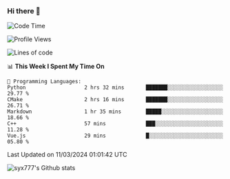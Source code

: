 ### Hi there 👋

<!--
**syx777/syx777** is a ✨ _special_ ✨ repository because its `README.md` (this file) appears on your GitHub profile.

Here are some ideas to get you started:

- 🔭 I’m currently working on ...
- 🌱 I’m currently learning ...
- 👯 I’m looking to collaborate on ...
- 🤔 I’m looking for help with ...
- 💬 Ask me about ...
- 📫 How to reach me: ...
- 😄 Pronouns: ...
- ⚡ Fun fact: ...
-->
<!--START_SECTION:waka-->
![Code Time](http://img.shields.io/badge/Code%20Time-9%20hrs%2053%20mins-blue)

![Profile Views](http://img.shields.io/badge/Profile%20Views-246-blue)

![Lines of code](https://img.shields.io/badge/From%20Hello%20World%20I%27ve%20Written-4.9%20million%20lines%20of%20code-blue)

📊 **This Week I Spent My Time On** 

```text
💬 Programming Languages: 
Python                   2 hrs 32 mins       ███████░░░░░░░░░░░░░░░░░░   29.77 % 
CMake                    2 hrs 16 mins       ███████░░░░░░░░░░░░░░░░░░   26.71 % 
Markdown                 1 hr 35 mins        █████░░░░░░░░░░░░░░░░░░░░   18.66 % 
C++                      57 mins             ███░░░░░░░░░░░░░░░░░░░░░░   11.28 % 
Vue.js                   29 mins             █░░░░░░░░░░░░░░░░░░░░░░░░   05.80 % 
```


 Last Updated on 11/03/2024 01:01:42 UTC
<!--END_SECTION:waka-->

![syx777's Github stats](https://github-readme-stats.vercel.app/api?username=syx777&show_icons=true)

